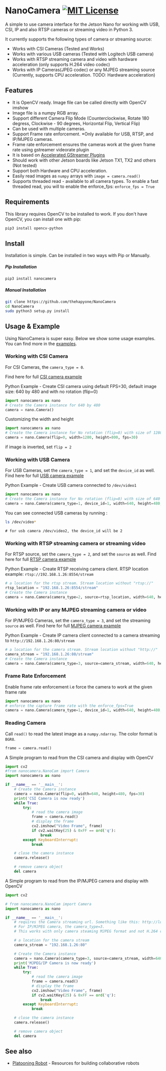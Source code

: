 # NanoCamera [![MIT License](https://img.shields.io/github/license/mashape/apistatus.svg)](https://github.com/thehapyone/NanoCamera/blob/master/LICENSE)
A simple to use camera interface for the Jetson Nano for working with USB, CSI, IP and also RTSP cameras or streaming video in Python 3.

It currently supports the following types of camera or streaming source:
*  Works with CSI Cameras (Tested and Works)
*  Works with various USB cameras (Tested with Logitech USB camera)
*  Works with RTSP streaming camera and video with hardware acceleration (only supports H.264 video codec)
*  Works with IP Cameras(JPEG codec) or any MJPEG streaming source (Currently, supports CPU acceleration. TODO: Hardware acceleration)

## Features
* It is OpenCV ready. Image file can be called directly with OpenCV imshow
* Image file is a numpy RGB array.
* Support different Camera Flip Mode (Counterclockwise, Rotate 180 degress, Clockwise - 90 degrees, Horizontal Flip, Vertical Flip)
* Can be used with multiple cameras.
* Support Frame rate enforcement. *Only available for USB, RTSP, and IP/MJPEG cameras.
* Frame rate enforcement ensures the cameras work at the given frame rate using gstreamer videorate plugin
* It is based on [Accelerated GStreamer Plugins](https://developer.download.nvidia.com/embedded/L4T/r32_Release_v1.0/Docs/Accelerated_GStreamer_User_Guide.pdf?uIzwdFeQNE8N-vV776ZCUUEbiJxYagieFEqUoYFM9XSf9tbslxWqFKnVHu8erbZZS20A7ADAIgmSQJvXZTb0LkuGl9GoD5HJz4263HcmYWZW0t2OeFSJKZOfuWZ-lF51Pva2DSDtu2QPs-junm7BhMB_9AMQRwExuDb5zIhf_o8PIbA4KKo)
* Should work with other Jetson boards like Jetson TX1, TX2 and others (Not tested)
* Support both Hardware and CPU acceleration.
* Easily read images as ``numpy`` arrays with ``image = camera.read()``
* Supports threaded read - available to all camera types. To enable a fast threaded read, you will to enable the enforce_fps: ``enforce_fps = True``

## Requirements
This library requires OpenCV to be installed to work.
If you don't have OpenCV, you can install one with pip:
```bash
pip3 install opencv-python 
```

## Install
Installation is simple. Can be installed in two ways with Pip or Manually.
##### Pip Installation
```bash
pip3 install nanocamera 
```
##### Manual Installation
```bash
git clone https://github.com/thehapyone/NanoCamera
cd NanoCamera
sudo python3 setup.py install
```

## Usage & Example
Using NanoCamera is super easy. Below we show some usage examples.  You can find more in the [examples](https://github.com/thehapyone/NanoCamera/tree/master/examples).
### Working with CSI Camera
For CSI Cameras, the ``camera_type = 0``.

Find here for full [CSI camera example](https://github.com/thehapyone/NanoCamera/tree/master/examples/CSI_camera.py)

Python Example - 
Create CSI camera using default FPS=30, default image size: 640 by 480 and with no rotation (flip=0)
```python
import nanocamera as nano
# Create the Camera instance for 640 by 480
camera = nano.Camera()
```
Customizing the width and height
```python
import nanocamera as nano
# Create the Camera instance for No rotation (flip=0) with size of 1280 by 800
camera = nano.Camera(flip=0, width=1280, height=800, fps=30)
```
if image is inverted, set ``flip = 2``

### Working with USB Camera
For USB Cameras, set the ``camera_type = 1``, and set the ``device_id`` as well.
Find here for full [USB camera example](https://github.com/thehapyone/NanoCamera/tree/master/examples/USB_camera.py)

Python Example - 
Create USB camera connected to ``/dev/video1``

```python
import nanocamera as nano
# Create the Camera instance for No rotation (flip=0) with size of 640 by 480
camera = nano.Camera(camera_type=1, device_id=1, width=640, height=480, fps=30)
```

You can see connected USB cameras by running : 
```bash
ls /dev/video*
```
    # for usb camera /dev/video2, the device_id will be 2

### Working with RTSP streaming camera or streaming video
For RTSP source, set the ``camera_type = 2``, and set the ``source`` as well.
Find here for full [RTSP camera example](https://github.com/thehapyone/NanoCamera/tree/master/examples/RTSP_camera.py)

Python Example - 
Create RTSP receiving camera client. RTSP location example:  ``rtsp://192.168.1.26:8554/stream``

```python
# a location for the rtsp stream. Stream location without "rtsp://"
rtsp_location = "192.168.1.26:8554/stream"
# Create the Camera instance
camera = nano.Camera(camera_type=2, source=rtsp_location, width=640, height=480, fps=30)
```

### Working with IP or any MJPEG streaming camera or video
For IP/MJPEG Cameras, set the ``camera_type = 3``, and set the streaming ``source`` as well.
Find here for full [MJPEG camera example](https://github.com/thehapyone/NanoCamera/tree/master/examples/MJPEG_camera.py)

Python Example - 
Create IP camera client connected to a camera streaming to ``http://192.168.1.26:80/stream``

```python
# a location for the camera stream. Stream location without "http://"
camera_stream = "192.168.1.26:80/stream"
# Create the Camera instance
camera = nano.Camera(camera_type=3, source=camera_stream, width=640, height=480, fps=30)
```

### Frame Rate Enforcement
Enable frame rate enforcement i.e force the camera to work at the given frame rate
```python
import nanocamera as nano
# enforce the capture frame rate with the enforce_fps=True
camera = nano.Camera(camera_type=1, device_id=1, width=640, height=480, fps=30, enforce_fps=True)
```
### Reading Camera

Call ``read()`` to read the latest image as a ``numpy.ndarray``. The color format is ``BGR8``.

```python
frame = camera.read()
```

A Simple program to read from the CSI camera and display with OpenCV
```python
import cv2
#from nanocamera.NanoCam import Camera
import nanocamera as nano

if __name__ == '__main__':
    # Create the Camera instance
    camera = nano.Camera(flip=0, width=640, height=480, fps=30)
    print('CSI Camera is now ready')
    while True:
        try:
            # read the camera image
            frame = camera.read()
            # display the frame
            cv2.imshow("Video Frame", frame)
            if cv2.waitKey(25) & 0xFF == ord('q'):
                break
        except KeyboardInterrupt:
            break

    # close the camera instance
    camera.release()

    # remove camera object
    del camera
```

A Simple program to read from the IP/MJPEG camera and display with OpenCV
```python
import cv2

# from nanocamera.NanoCam import Camera
import nanocamera as nano

if __name__ == '__main__':
    # requires the Camera streaming url. Something like this: http://localhost:80/stream
    # For IP/MJPEG camera, the camera_type=3.
    # This works with only camera steaming MJPEG format and not H.264 codec for now

    # a location for the camera stream
    camera_stream = "192.168.1.26:80"

    # Create the Camera instance
    camera = nano.Camera(camera_type=3, source=camera_stream, width=640, height=480, fps=30)
    print('MJPEG/IP Camera is now ready')
    while True:
        try:
            # read the camera image
            frame = camera.read()
            # display the frame
            cv2.imshow("Video Frame", frame)
            if cv2.waitKey(25) & 0xFF == ord('q'):
                break
        except KeyboardInterrupt:
            break

    # close the camera instance
    camera.release()

    # remove camera object
    del camera
```

## See also

- [Platooning Robot](https://github.com/thehapyone/Platooning-Robot) - Resources for building collaborative robots